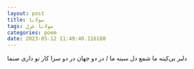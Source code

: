 ```yaml
---
layout: post
title: مولانا
tags: مولانا غزل
categories: poem
date: 2023-05-12 11:49:40.116100
---
```


دلبر بی‌کینه ما شمع دل سینه ما / در دو جهان در دو سرا کار تو داری صنما